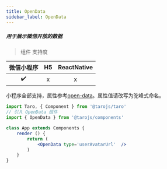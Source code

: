 ```yaml
---
title: OpenData
sidebar_label: OpenData
---
```


##### 用于展示微信开放的数据

> 组件 支持度

| 微信小程序 | H5 | ReactNative |
| :-: | :-: | :-: |
| ✔️ | x | x |

小程序全部支持，属性参考[open-data](https://developers.weixin.qq.com/miniprogram/dev/component/open-data.html)。属性值请改写为驼峰式命名。

```jsx
import Taro, { Component } from '@tarojs/taro'
// 引入 OpenData 组件
import { OpenData } from '@tarojs/components'

class App extends Components {
	render () {
		return (
			<OpenData type='userAvatarUrl'  />
		)
	}
}
```
